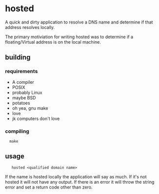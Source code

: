 # hosted

A quick and dirty application to resolve a DNS name and
determine if that address resolves locally.

The primary motiviation for writing hosted was to
determine if a floating/Virtual address is on the local
machine.

## building

### requirements

  * A compiler
  * POSIX
  * probably Linux
  * maybe BSD
  * potatoes
  * oh yea, gnu make
  * love
  * jk computers don't love

### compiling

```
  make
```

## usage

```
   hosted <qualified domain name>
```

If the name is hosted locally the application will say
as much. If it's not hosted it will not have any output.
If there is an error it will throw the string error and set
a return code other than zero.
